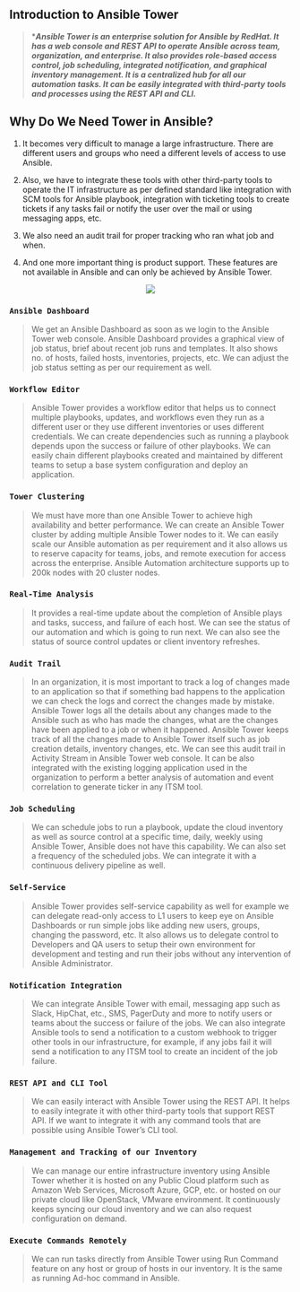 ## Introduction to Ansible Tower

> ****Ansible Tower is an enterprise solution for Ansible by RedHat. It has a web console and REST API to operate Ansible across team, organization, and enterprise. It also provides role-based access control,  job scheduling, integrated notification, and graphical inventory management. It is a centralized hub for all our automation tasks. It can be easily integrated with third-party tools and processes using the REST API and CLI.***

## Why Do We Need Tower in Ansible?

1. It becomes very difficult to manage a large infrastructure. There are different users and groups who need a different levels of access to use Ansible. 

2. Also, we have to integrate these tools with other third-party tools to operate the IT infrastructure as per defined standard like integration with SCM tools for Ansible playbook, integration with ticketing tools to create tickets if any tasks fail or notify the user over the mail or using messaging apps, etc.  

3. We also need an audit trail for proper tracking who ran what job and when. 

4. And one more important thing is product support. These features are not available in Ansible and can only be achieved by Ansible Tower.


<p align="center"> <img src="https://github.com/lerndevops/ansible/blob/master/static/Tower-Featurs.PNG"> </p>

### `Ansible Dashboard`

> We get an Ansible Dashboard as soon as we login to the Ansible Tower web console.  Ansible Dashboard provides a graphical view of job status, brief about recent job runs and templates. It also shows no. of hosts, failed hosts, inventories, projects, etc. We can adjust the job status setting as per our requirement as well.

### `Workflow Editor`

> Ansible Tower provides a workflow editor that helps us to connect multiple playbooks, updates, and workflows even they run as a different user or they use different inventories or uses different credentials. We can create dependencies such as running a playbook depends upon the success or failure of other playbooks. We can easily chain different playbooks created and maintained by different teams to setup a base system configuration and deploy an application.

### `Tower Clustering`

> We must have more than one Ansible Tower to achieve high availability and better performance. We can create an Ansible Tower cluster by adding multiple Ansible Tower nodes to it. We can easily scale our Ansible automation as per requirement and it also allows us to reserve capacity for teams, jobs, and remote execution for access across the enterprise. Ansible Automation architecture supports up to 200k nodes with 20 cluster nodes.

### `Real-Time Analysis`

> It provides a real-time update about the completion of Ansible plays and tasks, success, and failure of each host. We can see the status of our automation and which is going to run next. We can also see the status of source control updates or client inventory refreshes.


### `Audit Trail`
> In an organization, it is most important to track a log of changes made to an application so that if something bad happens to the application we can check the logs and correct the changes made by mistake. Ansible Tower logs all the details about any changes made to the Ansible such as who has made the changes, what are the changes have been applied to a job or when it happened. Ansible Tower keeps track of all the changes made to Ansible Tower itself such as job creation details, inventory changes, etc. We can see this audit trail in Activity Stream in Ansible Tower web console. It can be also integrated with the existing logging application used in the organization to perform a better analysis of automation and event correlation to generate ticker in any ITSM tool.

### `Job Scheduling`

> We can schedule jobs to run a playbook, update the cloud inventory as well as source control at a specific time, daily, weekly using Ansible Tower, Ansible does not have this capability. We can also set a frequency of the scheduled jobs. We can integrate it with a continuous delivery pipeline as well.

### `Self-Service`

> Ansible Tower provides self-service capability as well for example we can delegate read-only access to L1 users to keep eye on Ansible Dashboards or run simple jobs like adding new users, groups, changing the password, etc. It also allows us to delegate control to Developers and QA users to setup their own environment for development and testing and run their jobs without any intervention of Ansible Administrator.

### `Notification Integration`

> We can integrate Ansible Tower with email, messaging app such as Slack, HipChat, etc., SMS, PagerDuty and more to notify users or teams about the success or failure of the jobs. We can also integrate Ansible tools to send a notification to a custom webhook to trigger other tools in our infrastructure, for example, if any jobs fail it will send a notification to any ITSM tool to create an incident of the job failure.

### `REST API and CLI Tool`

> We can easily interact with Ansible Tower using the REST API. It helps to easily integrate it with other third-party tools that support REST API. If we want to integrate it with any command tools that are possible using Ansible Tower’s CLI tool.

### `Management and Tracking of our Inventory`

> We can manage our entire infrastructure inventory using Ansible Tower whether it is hosted on any Public Cloud platform such as Amazon Web Services, Microsoft Azure, GCP, etc. or hosted on our private cloud like OpenStack, VMware environment. It continuously keeps syncing our cloud inventory and we can also request configuration on demand.

### `Execute Commands Remotely`

> We can run tasks directly from Ansible Tower using Run Command feature on any host or group of hosts in our inventory. It is the same as running Ad-hoc command in Ansible.
